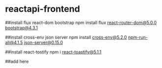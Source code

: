 # reactapi-frontend

##install flux react-dom bootstrap
npm install flux react-router-dom@5.0.0 bootstrap@4.3.1

##install cross-env json server
npm install cross-env@5.2.0 npm-run-all@4.1.5 json-server@0.15.0

##install react-tostify
npm i react-toastify@5.1.1

##add here
